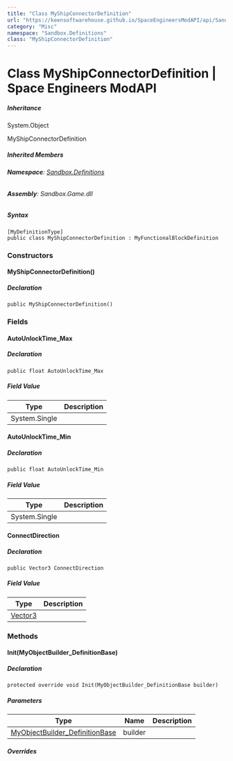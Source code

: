 ```yaml
---
title: "Class MyShipConnectorDefinition"
url: "https://keensoftwarehouse.github.io/SpaceEngineersModAPI/api/Sandbox.Definitions.MyShipConnectorDefinition.html"
category: "Misc"
namespace: "Sandbox.Definitions"
class: "MyShipConnectorDefinition"
---
```


# Class MyShipConnectorDefinition | Space Engineers ModAPI

##### Inheritance

System.Object

MyShipConnectorDefinition

##### Inherited Members

###### **Namespace**: [Sandbox.Definitions](https://keensoftwarehouse.github.io/SpaceEngineersModAPI/api/Sandbox.Definitions.html)

###### **Assembly**: Sandbox.Game.dll

##### Syntax

```
[MyDefinitionType]
public class MyShipConnectorDefinition : MyFunctionalBlockDefinition
```

### Constructors

#### MyShipConnectorDefinition()

##### Declaration

```
public MyShipConnectorDefinition()
```

### Fields

#### AutoUnlockTime\_Max

##### Declaration

```
public float AutoUnlockTime_Max
```

##### Field Value

| Type | Description |
| --- | --- |
| System.Single |     |

#### AutoUnlockTime\_Min

##### Declaration

```
public float AutoUnlockTime_Min
```

##### Field Value

| Type | Description |
| --- | --- |
| System.Single |     |

#### ConnectDirection

##### Declaration

```
public Vector3 ConnectDirection
```

##### Field Value

| Type | Description |
| --- | --- |
| [Vector3](https://keensoftwarehouse.github.io/SpaceEngineersModAPI/api/VRageMath.Vector3.html) |     |

### Methods

#### Init(MyObjectBuilder\_DefinitionBase)

##### Declaration

```
protected override void Init(MyObjectBuilder_DefinitionBase builder)
```

##### Parameters

| Type | Name | Description |
| --- | --- | --- |
| [MyObjectBuilder\_DefinitionBase](https://keensoftwarehouse.github.io/SpaceEngineersModAPI/api/VRage.Game.MyObjectBuilder_DefinitionBase.html) | builder |     |

##### Overrides